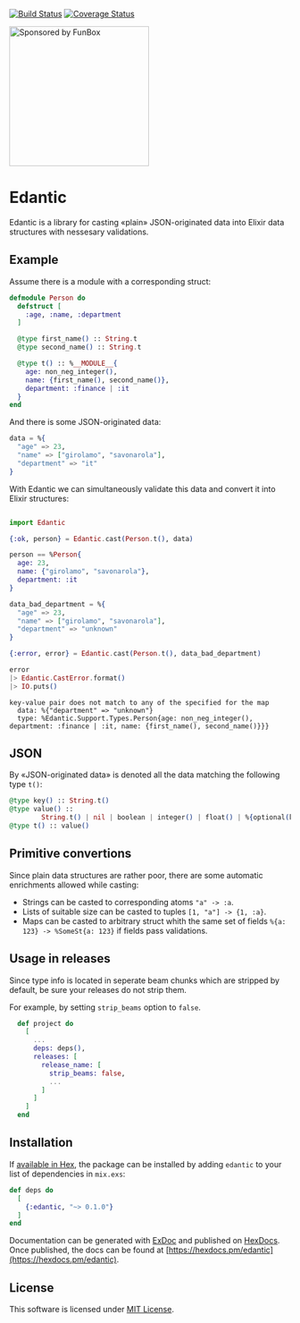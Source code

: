 [![Build Status](https://travis-ci.org/savonarola/edantic.svg?branch=master)](https://travis-ci.org/savonarola/edantic)
[![Coverage Status](https://coveralls.io/repos/github/savonarola/edantic/badge.svg?branch=master&1504538909)](https://coveralls.io/github/savonarola/edantic?branch=master)


<a href="https://funbox.ru">
  <img src="http://funbox.ru/badges/sponsored_by_funbox_compact.svg" alt="Sponsored by FunBox" width=250 />
</a>

# Edantic

Edantic is a library for casting «plain» JSON-originated data into Elixir data structures
with nessesary validations.

## Example

Assume there is a module with a corresponding struct:

```elixir
defmodule Person do
  defstruct [
    :age, :name, :department
  ]

  @type first_name() :: String.t
  @type second_name() :: String.t

  @type t() :: %__MODULE__{
    age: non_neg_integer(),
    name: {first_name(), second_name()},
    department: :finance | :it
  }
end
```

And there is some JSON-originated data:

```elixir
data = %{
  "age" => 23,
  "name" => ["girolamo", "savonarola"],
  "department" => "it"
}
```

With Edantic we can simultaneously validate this data and convert it into Elixir structures:

```elixir

import Edantic

{:ok, person} = Edantic.cast(Person.t(), data)

person == %Person{
  age: 23,
  name: {"girolamo", "savonarola"},
  department: :it
}
```

```elixir
data_bad_department = %{
  "age" => 23,
  "name" => ["girolamo", "savonarola"],
  "department" => "unknown"
}

{:error, error} = Edantic.cast(Person.t(), data_bad_department)

error
|> Edantic.CastError.format()
|> IO.puts()
```

```
key-value pair does not match to any of the specified for the map
  data: %{"department" => "unknown"}
  type: %Edantic.Support.Types.Person{age: non_neg_integer(), department: :finance | :it, name: {first_name(), second_name()}}}
```

## JSON

By «JSON-originated data» is denoted all the data matching the following type `t()`:

```elixir
@type key() :: String.t()
@type value() ::
        String.t() | nil | boolean | integer() | float() | %{optional(key()) => value()} | [value()]
@type t() :: value()
```

## Primitive convertions

Since plain data structures are rather poor, there are some automatic enrichments allowed while casting:

* Strings can be casted to corresponding atoms `"a" -> :a`.
* Lists of suitable size can be casted to tuples `[1, "a"] -> {1, :a}`.
* Maps can be casted to arbitrary struct whith the same set of fields `%{a: 123} -> %SomeSt{a: 123}`
if fields pass validations.

## Usage in releases

Since type info is located in seperate beam chunks which are stripped by default, be sure your releases
do not strip them.

For example, by setting `strip_beams` option to `false`.

```elixir
  def project do
    [
      ...
      deps: deps(),
      releases: [
        release_name: [
          strip_beams: false,
          ...
        ]
      ]
    ]
  end
```

## Installation

If [available in Hex](https://hex.pm/docs/publish), the package can be installed
by adding `edantic` to your list of dependencies in `mix.exs`:

```elixir
def deps do
  [
    {:edantic, "~> 0.1.0"}
  ]
end
```

Documentation can be generated with [ExDoc](https://github.com/elixir-lang/ex_doc)
and published on [HexDocs](https://hexdocs.pm). Once published, the docs can
be found at [https://hexdocs.pm/edantic](https://hexdocs.pm/edantic).

## License

This software is licensed under [MIT License](LICENSE).
